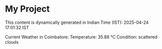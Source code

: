 # My Project

This content is dynamically generated in Indian Time (IST): 2025-04-24 17:01:32 IST


Current Weather in Coimbatore:
Temperature: 35.88 °C
Condition: scattered clouds
